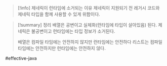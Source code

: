 

> [!info] 제네릭이 런타임에 소거되는 이유
> 제네릭이 지원되기 전 레거시 코드와 제네릭 타입을 함께 사용할 수 있게 위함이다.


> [!summary] 정리
> 배열은 공변이고 실체화(런타임에 타입이 살아있음) 된다.
> 제네릭은 불공변이고 런타임에는 타입 정보가 소거된다.
> 
> 배열은 컴파일 타임에는 안전하지 않지만 런타임에는 안전하다
> 리스트는 컴파일 타임에는 안전하지만 런타임에는 안전하지 않다.


#effective-java 